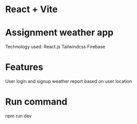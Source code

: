 # React + Vite

# Assignment weather app

Technology used:
React.js
Tailwindcss
Firebase

# Features
User login and signup
weather report based on user location

# Run command
npm run dev
